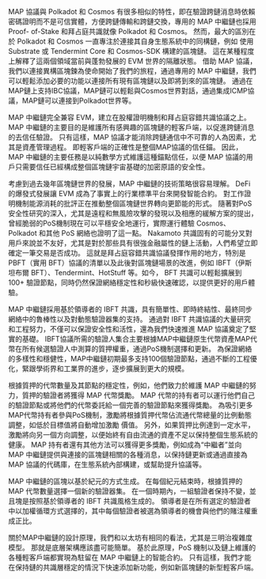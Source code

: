 MAP 協議與 Polkadot 和 Cosmos 有很多相似的特性，即在驗證跨鏈消息時依賴密碼證明而不是可信實體，方便跨鏈傳輸和跨鏈交換，專用的 MAP 中繼鏈也採用 Proof- of-Stake 和拜占庭共識就像 Polkadot 和 Cosmos。 然而，最大的區別在於 Polkadot 和 Cosmos 一直專注於連接其自身生態系統中的同構鏈，例如 使用 Substrate 或 Tendermint Core 和 Cosmos-SDK 構建的區塊鏈。 這在某種程度上解釋了這兩個領域當前與蓬勃發展的 EVM 世界的隔離狀態。 借助 MAP 協議，我們以連接異構區塊鍊為使命開始了我們的旅程，通過專用的 MAP 中繼鏈，我們可以輕鬆添加必要的功能以連接所有現有區塊鏈以及即將到來的區塊鏈。 通過在MAP鏈上支持IBC協議，MAP鏈可以輕鬆與Cosmos世界對話，通過集成ICMP協議，MAP鏈可以連接到Polkadot世界等。

MAP 中繼鏈完全兼容 EVM，建立在股權證明機制和拜占庭容錯共識協議之上。 MAP 中繼鏈的主要目的是維護所有感興趣的區塊鏈的輕客戶端，以促進跨鏈消息的去信任驗證。 只有這樣，MAP 協議才能消除跨鏈通信中不可靠的人為因素，尤其是資產管理過程。 即輕客戶端的正確性是整個MAP協議的信任錨。 因此，MAP 中繼鏈的主要任務是以純數學方式維護這種錨點信任，以便 MAP 協議的用戶只需要信任已經構成整個區塊鏈宇宙基礎的加密原語的安全性。

考慮到過去幾年區塊鏈世界的發展，MAP 中繼鏈的技術策略很容易理解。 DeFi 的爆發式發展讓 EVM 成為了事實上的行業標準平台來開發智能合約。 對工作證明機制能源消耗的批評正在推動整個區塊鏈世界轉向更節能的形式。 隨著對PoS安全性研究的深入，尤其是遠程和無風險攻擊的發現以及相應的緩解方案的提出，曾經脆弱的PoS機制現在可以平穩安全地運行，實際運行體驗 Cosmos、Polkadot 和其他 PoS 網絡也證明了這一點。 Nakamoto 共識固有的可能分叉對用戶來說並不友好，尤其是對於那些具有很強金融屬性的鏈上活動，人們希望立即確定一筆交易是否成功。 這就是拜占庭容錯共識協議發揮作用的地方，特別是 PBFT（實用 BFT）協議的清單以及此後對區塊鏈場景的改進，例如 IBFT（伊斯坦布爾 BFT）、Tendermint、HotStuff 等。如今， BFT 共識可以輕鬆擴展到 100+ 驗證節點，同時仍然保證網絡穩定性和秒級快速確認，以提供更好的用戶體驗。

MAP 中繼鏈採用基於領導者的 IBFT 共識，具有簡單性、即時終結性、最終同步網絡中的魯棒性以及對動態驗證器集的支持。 通過對 IBFT 共識協議的大量研究和工程努力，不僅可以保證安全性和活性，還為我們快速推進 MAP 協議奠定了堅實的基礎。 IBFT協議所需的驗證人集合主要根據MAP中繼鏈原生代幣資產MAP代幣在所有候選驗證人中測算的質押權重，通過PoS機制選擇和更新。 為保證網絡的多樣性和穩健性，MAP中繼鏈初期最多支持100個驗證節點，通過不斷的工程優化，緊跟學術界和工業界的進步，逐步擴展到更大的規模。

根據質押的代幣數量及其節點的穩定性，例如，他們致力於維護 MAP 中繼鏈的努力，質押的驗證者將獲得 MAP 代幣獎勵。 MAP 代幣的持有者可以運行他們自己的驗證節點或將他們的代幣委託給一個完善的驗證節點來獲得獎勵。 為吸引更多MAP代幣持有者參與PoS機制，激勵將根據質押代幣佔流通代幣總量的比例動態調整，如低於目標值將自動增加激勵 價值。 另外，如果質押比例達到一定水平，激勵將向另一個方向調整，以便始終有自由流通的資產不足以保持整個生態系統的健康。 MAP 持有者還有其他方法可以獲得更多獎勵，例如成為“中繼者”並向 MAP 中繼鏈提供與連接的區塊鏈相關的各種消息，以保持鏈更新或通過直接為 MAP 協議的代碼庫，在生態系統內部構建，或幫助提升協議等。

MAP 中繼鏈的區塊以基於紀元的方式生成。 在每個紀元結束時，根據質押的 MAP 代幣數量選擇一個新的驗證器集。 在一個時期內，一組驗證者保持不變，並且塊是按照基於領導者的 IBFT 共識風格生成的。 領導者是在所有選定的驗證者中以加權循環方式選擇的，其中每個驗證者被選為領導者的機會與他們的賭注權重成正比。

關於MAP中繼鏈的設計原理，我們和以太坊有相同的看法，尤其是三明治複雜度模型。 那就是底層架構應該盡可能簡單。 基於此原理，PoS 機制以及鏈上維護的各種輕客戶端都實現為駐留在 MAP 中繼鏈上的智能合約。 只有這樣，我們才能在保持鏈的共識層穩定的情況下快速添加新功能，例如新區塊鏈的新型輕客戶端。